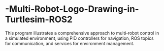 # -Multi-Robot-Logo-Drawing-in-Turtlesim-ROS2
This program illustrates a comprehensive approach to multi-robot control in a simulated environment, using PID controllers for navigation, ROS topics for communication, and services for environment management.
